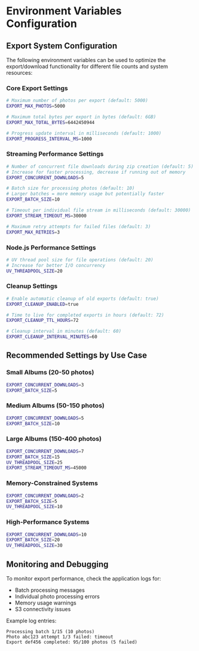 # Environment Variables Configuration

## Export System Configuration

The following environment variables can be used to optimize the export/download functionality for different file counts and system resources:

### Core Export Settings

```bash
# Maximum number of photos per export (default: 5000)
EXPORT_MAX_PHOTOS=5000

# Maximum total bytes per export in bytes (default: 6GB)
EXPORT_MAX_TOTAL_BYTES=6442450944

# Progress update interval in milliseconds (default: 1000)
EXPORT_PROGRESS_INTERVAL_MS=1000
```

### Streaming Performance Settings

```bash
# Number of concurrent file downloads during zip creation (default: 5)
# Increase for faster processing, decrease if running out of memory
EXPORT_CONCURRENT_DOWNLOADS=5

# Batch size for processing photos (default: 10)
# Larger batches = more memory usage but potentially faster
EXPORT_BATCH_SIZE=10

# Timeout per individual file stream in milliseconds (default: 30000)
EXPORT_STREAM_TIMEOUT_MS=30000

# Maximum retry attempts for failed files (default: 3)
EXPORT_MAX_RETRIES=3
```

### Node.js Performance Settings

```bash
# UV thread pool size for file operations (default: 20)
# Increase for better I/O concurrency
UV_THREADPOOL_SIZE=20
```

### Cleanup Settings

```bash
# Enable automatic cleanup of old exports (default: true)
EXPORT_CLEANUP_ENABLED=true

# Time to live for completed exports in hours (default: 72)
EXPORT_CLEANUP_TTL_HOURS=72

# Cleanup interval in minutes (default: 60)
EXPORT_CLEANUP_INTERVAL_MINUTES=60
```

## Recommended Settings by Use Case

### Small Albums (20-50 photos)
```bash
EXPORT_CONCURRENT_DOWNLOADS=3
EXPORT_BATCH_SIZE=5
```

### Medium Albums (50-150 photos)
```bash
EXPORT_CONCURRENT_DOWNLOADS=5
EXPORT_BATCH_SIZE=10
```

### Large Albums (150-400 photos)
```bash
EXPORT_CONCURRENT_DOWNLOADS=7
EXPORT_BATCH_SIZE=15
UV_THREADPOOL_SIZE=25
EXPORT_STREAM_TIMEOUT_MS=45000
```

### Memory-Constrained Systems
```bash
EXPORT_CONCURRENT_DOWNLOADS=2
EXPORT_BATCH_SIZE=5
UV_THREADPOOL_SIZE=10
```

### High-Performance Systems
```bash
EXPORT_CONCURRENT_DOWNLOADS=10
EXPORT_BATCH_SIZE=20
UV_THREADPOOL_SIZE=30
```

## Monitoring and Debugging

To monitor export performance, check the application logs for:
- Batch processing messages
- Individual photo processing errors
- Memory usage warnings
- S3 connectivity issues

Example log entries:
```
Processing batch 1/15 (10 photos)
Photo abc123 attempt 1/3 failed: timeout
Export def456 completed: 95/100 photos (5 failed)
```